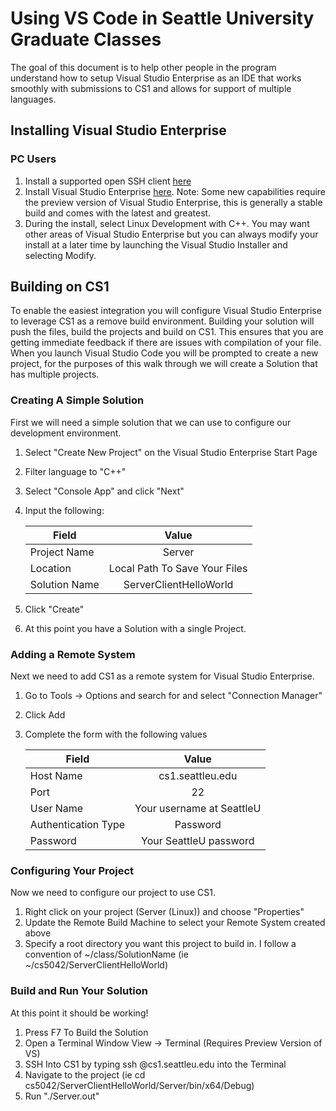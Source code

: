 # Using VS Code in Seattle University Graduate Classes

The goal of this document is to help other people in the program understand how to setup Visual Studio Enterprise as an IDE that works smoothly with submissions to CS1 and allows for support of multiple languages.

## Installing Visual Studio Enterprise

### PC Users
1. Install a supported open SSH client [here](https://code.visualstudio.com/docs/remote/troubleshooting#_installing-a-supported-ssh-client)
2. Install Visual Studio Enterprise [here](https://visualstudio.microsoft.com/downloads/).  Note: Some new capabilities require the preview version of Visual Studio Enterprise, this is generally a stable build and comes with the latest and greatest.
3. During the install, select Linux Development with C++.  You may want other areas of Visual Studio Enterprise but you can always modify your install at a later time by launching the Visual Studio Installer and selecting Modify.

##  Building on CS1

To enable the easiest integration you will configure Visual Studio Enterprise to leverage CS1 as a remove build environment. Building your solution will push the files, build the projects and build on CS1. This ensures that you are getting immediate feedback if there are issues with compilation of your file. When you launch Visual Studio Code you will be prompted to create a new project, for the purposes of this walk through we will create a Solution that has multiple projects.

### Creating A Simple Solution
First we will need a simple solution that we can use to configure our development environment.

1. Select "Create New Project" on the Visual Studio Enterprise Start Page
2. Filter language to "C++"
3. Select "Console App" and click "Next"
4. Input the following:

    | Field         | Value                         |
    | ------------- |:-----------------------------:|
    | Project Name  | Server                        |
    | Location      | Local Path To Save Your Files |
    | Solution Name | ServerClientHelloWorld        |

5. Click "Create"
6. At this point you have a Solution with a single Project.

### Adding a Remote System
Next we need to add CS1 as a remote system for Visual Studio Enterprise.

1. Go to Tools -> Options and search for and select "Connection Manager"
2. Click Add
3. Complete the form with the following values

    | Field               | Value                         |
    | ------------------- |:-----------------------------:|
    | Host Name           | cs1.seattleu.edu              |
    | Port                | 22                            |
    | User Name           | Your username at SeattleU     |
    | Authentication Type | Password                      |
    | Password            | Your SeattleU password        |

### Configuring Your Project
 Now we need to configure our project to use CS1.

 1. Right click on your project (Server (Linux)) and choose "Properties"
 2. Update the Remote Build Machine to select your Remote System created above
 3. Specify a root directory you want this project to build in. I follow a convention of ~/class/SolutionName (ie ~/cs5042/ServerClientHelloWorld)

 ### Build and Run Your Solution
 At this point it should be working!

 1. Press F7 To Build the Solution
 2. Open a Terminal Window View -> Terminal (Requires Preview Version of VS)
 3. SSH Into CS1 by typing ssh <username>@cs1.seattleu.edu into the Terminal
 4. Navigate to the project (ie cd cs5042/ServerClientHelloWorld/Server/bin/x64/Debug)
 5. Run "./Server.out"